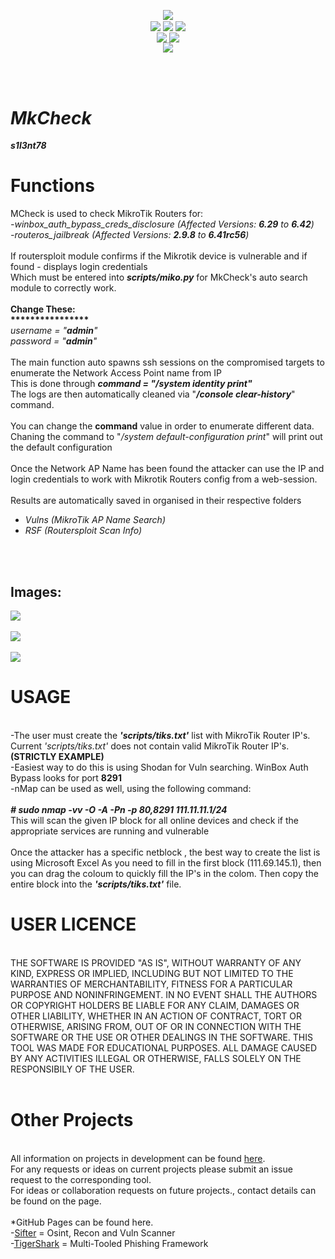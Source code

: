 <p align="center">
 <img align="center" src="https://raw.githubusercontent.com/s1l3nt78/MkCheck/master/docs/logo.PNG" />
<br />
 <img align="center" src="https://img.shields.io/github/issues/s1l3nt78/MkCheck" />
 <img align="center" src="https://img.shields.io/github/forks/s1l3nt78/MkCheck" />
 <img align="center" src="https://img.shields.io/github/stars/s1l3nt78/MkCheck" />
 <br />
 <img align="center" src="https://img.shields.io/badge/Codename-JailBoxer-orange" />
 <img align="center" src="https://img.shields.io/badge/Version-1.4-red" />
 <br />
  <img align="center" src="https://img.shields.io/badge/Author-s1l3nt78-yellowgreen" />
</p>
<br />
<br />

# *MkCheck*
<strong>*s1l3nt78*</strong>

# Functions

  MCheck is used to check MikroTik Routers for:
  <br />
     <em>-winbox_auth_bypass_creds_disclosure (Affected Versions: <strong>6.29</strong> to <strong>6.42</strong>)
  <br />
     -routeros_jailbreak (Affected Versions: <strong>2.9.8</strong> to <strong>6.41rc56</strong>)</em>
  <br />
  <br />
  If routersploit module confirms if the Mikrotik device is vulnerable and if found - displays login credentials
  <br />
  Which must be entered into <strong><em>scripts/miko.py</em></strong> for MkCheck's auto search module to correctly work.
  <br />
  <br />
    <strong>Change These:</strong>
    <br />
    <strong>****************</strong>
    <br />
    <em> username = "<strong>admin</strong>"
 <br />
         password = "<strong>admin</strong>"</em>
  <br />
  <br />
  The main function auto spawns ssh sessions on the compromised targets to enumerate the Network Access Point name from IP
  <br>
    This is done through <strong><em>command = "/system identity print"</em></strong>
    <br />
    The logs are then automatically cleaned via "<strong><em>/console clear-history</em></strong>" command.
    <br />
    <br />
    You can change the <strong>command</strong> value in order to enumerate different data.
    <br />
    Chaning the command to "<em>/system default-configuration print</em>" will print out the default configuration
    <br />
    <br />
    Once the Network AP Name has been found the attacker can use the IP and login credentials to work with
     Mikrotik Routers config from a web-session.
    <br>
    <br>
  Results are automatically saved in organised in their respective folders
  <br />
  <em>
 - Vulns (MikroTik AP Name Search)
 - RSF (Routersploit Scan Info)
  </em>
 <br />
 <br />

<h2>Images:</h2>
<p>
<img align="center" src="https://raw.githubusercontent.com/s1l3nt78/MkCheck/master/docs/main.PNG">
 <br />
 <br />
<img align="center" src="https://raw.githubusercontent.com/s1l3nt78/MkCheck/master/docs/mcheck.PNG"
<br />
<br />
 <br />
<img align="center" src="https://raw.githubusercontent.com/s1l3nt78/MkCheck/master/docs/rsf.PNG">
</p>


# USAGE
<br />
 -The user must create the <strong><em>'scripts/tiks.txt'</em></strong> list with MikroTik Router IP's.
  <br />
  Current <em>'scripts/tiks.txt'</em> does not contain valid MikroTik Router IP's. <strong>(STRICTLY EXAMPLE)</strong>
  <br />
  -Easiest way to do this is using Shodan for Vuln searching. WinBox Auth Bypass looks for port <strong>8291</strong>
  <br />
  -nMap can be used as well, using the following command:
    <br />
    <br />
    <strong><em># sudo nmap -vv -O -A -Pn -p 80,8291 111.11.11.1/24</em></strong>
    <br />
    This will scan the given IP block for all online devices and check if the appropriate services are running and vulnerable
    <br />
    <br />
    Once the attacker has a specific netblock <eg. 111.69.145.1/24>, the best way to create the list is using Microsoft Excel
    As you need to fill in the first block (111.69.145.1), then you can drag the coloum to quickly fill the IP's in the colom.
    Then copy the entire block into the <strong><em>'scripts/tiks.txt'</em></strong> file.
    <br />


# USER LICENCE
<br />
THE SOFTWARE IS PROVIDED "AS IS", WITHOUT WARRANTY OF ANY KIND, EXPRESS OR
IMPLIED, INCLUDING BUT NOT LIMITED TO THE WARRANTIES OF MERCHANTABILITY,
FITNESS FOR A PARTICULAR PURPOSE AND NONINFRINGEMENT. IN NO EVENT SHALL THE
AUTHORS OR COPYRIGHT HOLDERS BE LIABLE FOR ANY CLAIM, DAMAGES OR OTHER
LIABILITY, WHETHER IN AN ACTION OF CONTRACT, TORT OR OTHERWISE, ARISING FROM,
OUT OF OR IN CONNECTION WITH THE SOFTWARE OR THE USE OR OTHER DEALINGS IN
THE SOFTWARE.
THIS TOOL WAS MADE FOR EDUCATIONAL PURPOSES. ALL DAMAGE CAUSED BY ANY ACTIVITIES
ILLEGAL OR OTHERWISE, FALLS SOLELY ON THE RESPONSIBILY OF THE USER.
<br />
<br/>

# Other Projects
<br />
All information on projects in development can be found <a href="https://s1l3nt78.github.io">here</a>.
<br />
For any requests or ideas on current projects please submit an issue request to the corresponding tool.
<br />
For ideas or collaboration requests on future projects., contact details can be found on the page.
<br />
<br />
*GitHub Pages can be found here.
<br />
-<a href="https://github.com/s1l3nt78/sifter">Sifter</a> = Osint, Recon and Vuln Scanner
<br />
-<a href="https://github.com/s1l3nt78/TigerShark">TigerShark</a> = Multi-Tooled Phishing Framework
<br />
